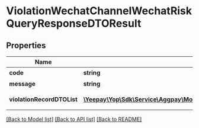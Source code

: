 # ViolationWechatChannelWechatRiskQueryResponseDTOResult

## Properties
Name | Type | Description | Notes
------------ | ------------- | ------------- | -------------
**code** | **string** | 返回码 | [optional] 
**message** | **string** | 返回信息 | [optional] 
**violationRecordDTOList** | [**\Yeepay\Yop\Sdk\Service\Aggpay\Model\ViolationWechatChannelWechatViolationRecordDTOResult[]**](ViolationWechatChannelWechatViolationRecordDTOResult.md) | 违规信息列表 | [optional] 

[[Back to Model list]](../README.md#documentation-for-models) [[Back to API list]](../README.md#documentation-for-api-endpoints) [[Back to README]](../README.md)



